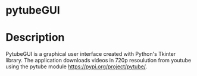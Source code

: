 # pytubeGUI

# Description

PytubeGUI is a graphical user interface created with Python's Tkinter library. The application downloads videos in 720p resoulution from youtube using the pytube module https://pypi.org/project/pytube/. 


